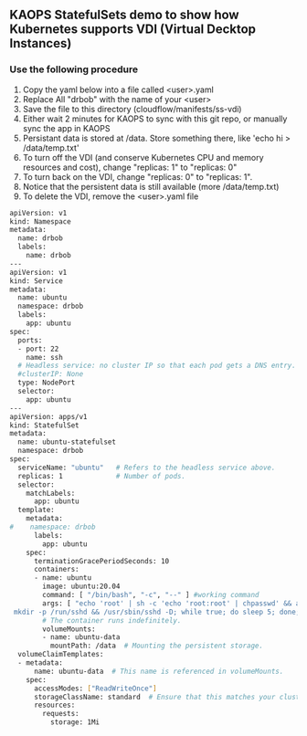 ## KAOPS StatefulSets demo to show how Kubernetes supports VDI (Virtual Decktop Instances)

### Use the following procedure

1. Copy the yaml below into a file called \<user\>.yaml
2. Replace All "drbob" with the name of your \<user\>
3. Save the file to this directory (cloudflow/manifests/ss-vdi)
4. Either wait 2 minutes for KAOPS to sync with this git repo, or manually sync the app in KAOPS
5. Persistant data is stored at /data.  Store something there, like 'echo hi > /data/temp.txt'
6. To turn off the VDI (and conserve Kubernetes CPU and memory resources and cost), change "replicas: 1" to "replicas: 0"
7. To turn back on the VDI, change "replicas: 0" to "replicas: 1".
8. Notice that the persistent data is still available (more /data/temp.txt)
9. To delete the VDI, remove the \<user\>.yaml file

```bash
apiVersion: v1
kind: Namespace
metadata:
  name: drbob
  labels:
    name: drbob
---
apiVersion: v1
kind: Service
metadata:
  name: ubuntu
  namespace: drbob
  labels:
    app: ubuntu
spec:
  ports:
  - port: 22
    name: ssh
  # Headless service: no cluster IP so that each pod gets a DNS entry.
  #clusterIP: None
  type: NodePort
  selector:
    app: ubuntu
---
apiVersion: apps/v1
kind: StatefulSet
metadata:
  name: ubuntu-statefulset
  namespace: drbob
spec:
  serviceName: "ubuntu"   # Refers to the headless service above.
  replicas: 1             # Number of pods.
  selector:
    matchLabels:
      app: ubuntu
  template:
    metadata:
#    namespace: drbob
      labels:
        app: ubuntu
    spec:
      terminationGracePeriodSeconds: 10
      containers:
      - name: ubuntu
        image: ubuntu:20.04
        command: [ "/bin/bash", "-c", "--" ] #working command
        args: [ "echo 'root' | sh -c 'echo 'root:root' | chpasswd' && apt-get update && apt-get install -y openssh-server && echo 'PermitRootLogin yes' >> /etc/ssh/sshd_config &&
 mkdir -p /run/sshd && /usr/sbin/sshd -D; while true; do sleep 5; done;" ] #working loop command
        # The container runs indefinitely.
        volumeMounts:
        - name: ubuntu-data
          mountPath: /data  # Mounting the persistent storage.
  volumeClaimTemplates:
  - metadata:
      name: ubuntu-data  # This name is referenced in volumeMounts.
    spec:
      accessModes: ["ReadWriteOnce"]
      storageClassName: standard  # Ensure that this matches your cluster's StorageClass.
      resources:
        requests:
          storage: 1Mi
```
